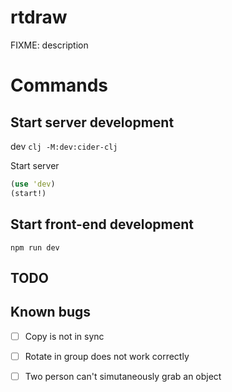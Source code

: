 # rtdraw

FIXME: description

# Commands

## Start server development
dev `clj -M:dev:cider-clj`

Start server 
```clojure
(use 'dev)
(start!)
```

## Start front-end development
`npm run dev`


## TODO




## Known bugs
- [ ] Copy is not in sync
- [ ] Rotate in group does not work correctly
- [ ] Two person can't simutaneously grab an object



























